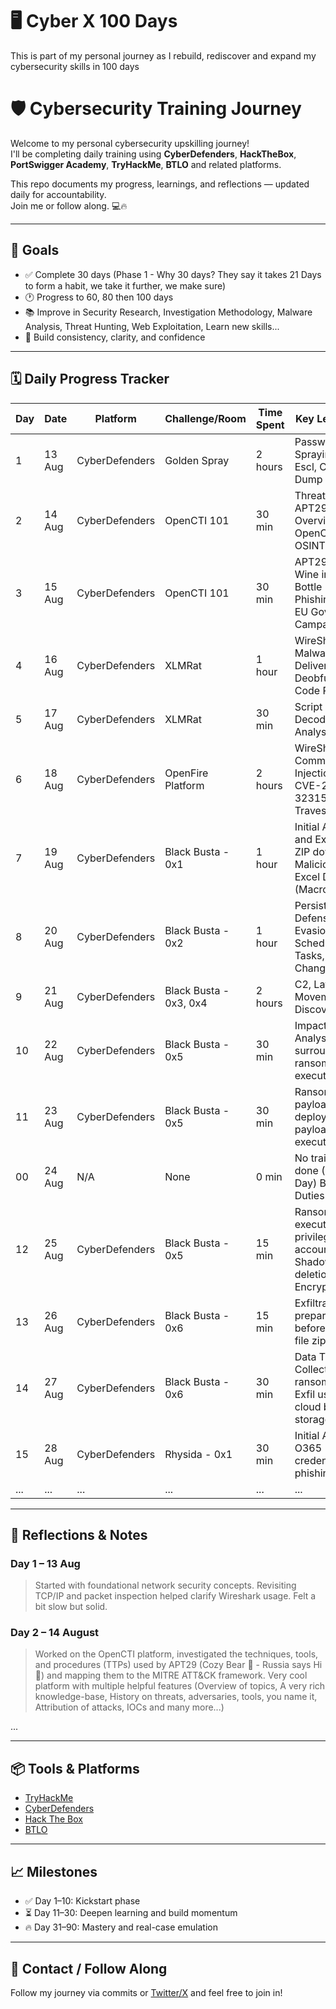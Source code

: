 # :desktop_computer: Cyber X 100 Days
This is part of my personal journey as I rebuild, rediscover and expand my cybersecurity skills in 100 days 

# 🛡️ Cybersecurity Training Journey 

Welcome to my personal cybersecurity upskilling journey!  
I'll be completing daily training using **CyberDefenders**, **HackTheBox**, **PortSwigger Academy**, **TryHackMe**, **BTLO** and related platforms.

This repo documents my progress, learnings, and reflections — updated daily for accountability.  
Join me or follow along. 💻🔥

---

## 🎯 Goals

- ✅ Complete 30 days (Phase 1 - Why 30 days? They say it takes 21 Days to form a habit, we take it further, we make sure)
- 🕐 Progress to 60, 80 then 100 days
- 📚 Improve in Security Research, Investigation Methodology, Malware Analysis, Threat Hunting, Web Exploitation, Learn new skills...
- 🚀 Build consistency, clarity, and confidence

---

## 🗓️ Daily Progress Tracker

| Day | Date       | Platform        | Challenge/Room                 | Time Spent | Key Learnings                        | Status    |
|-----|------------|------------------|--------------------------------|------------|--------------------------------------|-----------|
| 1   | 13 Aug     | CyberDefenders   | Golden Spray                   | 2 hours    | Password Spraying, Priv Escl, Cred Dump | ✅ Done    |
| 2   | 14 Aug     | CyberDefenders   | OpenCTI 101                    | 30 min     | Threat Intel, APT29 Ops Overview, OpenCTI, OSINT     | ✅ Done |
| 3   | 15 Aug     | CyberDefenders   | OpenCTI 101                    | 30 min     | APT29 Old Wine in New Bottle Phishing, 2023 EU Gov Campaigns  | ✅ Done  |
| 4   | 16 Aug     | CyberDefenders   | XLMRat                         | 1 hour     | WireShark, Malware Delivery, Deobfuscation, Code Review | 🔁 Incomplete  |
| 5   | 17 Aug     | CyberDefenders   | XLMRat                         | 30 min     | Script Decoding & Analysis               | 🔁 Incomplete  |
| 6   | 18 Aug     | CyberDefenders   | OpenFire Platform              | 2 hours    | WireShark, Command Injection, CVE-2023-32315, Path Travesal | ✅ Done  |
| 7   | 19 Aug     | CyberDefenders   | Black Busta - 0x1              | 1 hour     | Initial Access and Execution, ZIP download, Malicious Excel Doc (Macros) | ✅ Done  |
| 8   | 20 Aug     | CyberDefenders   | Black Busta - 0x2              | 1 hour     | Persistence & Defense Evasion, Scheduled Tasks, Registry Changes  | ✅ Done  |
| 9   | 21 Aug     | CyberDefenders   | Black Busta - 0x3, 0x4         | 2 hours    | C2, Lateral Movement & Discovery,   | ✅ Done  |
| 10  | 22 Aug     | CyberDefenders   | Black Busta - 0x5              | 30 min     | Impact, Analysis surrounding ransomware execution | ✅ Done  |
| 11  | 23 Aug     | CyberDefenders   | Black Busta - 0x5              | 30 min     | Ransom payload deployed, payload execution | ✅ Done  |
| 00  | 24 Aug     | N/A              | None                           | 0 min      | No training done (AFK All Day) Brass Duties  | ⛔ N/A  |
| 12  | 25 Aug     | CyberDefenders   | Black Busta - 0x5              | 15 min     | Ransomware execution via privileged account, Shadow Copy deletion, File Encryption | ✅ Done  |
| 13  | 26 Aug     | CyberDefenders   | Black Busta - 0x6              | 15 min     | Exfiltration: preparation before exfil, file zipped  | ✅ Done  |
| 14  | 27 Aug     | CyberDefenders   | Black Busta - 0x6              | 30 min     | Data Theft: Collection after ransomware, Exfil using cloud based storage  |  ✅ Done  |
| 15  | 28 Aug     | CyberDefenders   | Rhysida - 0x1                  | 30 min     | Initial Access, O365 credential phishing | ⏳ In-Progress  |
| ... | ...        | ...              | ...                            | ...        | ...                                  | ...       |

---

## 🧠 Reflections & Notes

### Day 1 – 13 Aug
> Started with foundational network security concepts. Revisiting TCP/IP and packet inspection helped clarify Wireshark usage. Felt a bit slow but solid.

### Day 2 – 14 August
> Worked on the OpenCTI platform, investigated the techniques, tools, and procedures (TTPs) used by APT29 (Cozy Bear :bear: - Russia says Hi :wave:) and mapping them to the MITRE ATT&CK framework. Very cool platform with multiple helpful features (Overview of topics, A very rich knowledge-base, History on threats, adversaries, tools, you name it, Attribution of attacks, IOCs and many more...)

...

---

## 📦 Tools & Platforms

- [TryHackMe](https://tryhackme.com/)
- [CyberDefenders](https://cyberdefenders.org/)
- [Hack The Box](https://www.hackthebox.com/) 
- [BTLO](https://blueteamlabs.online/)

---

## 📈 Milestones

- ✅ Day 1–10: Kickstart phase
- ⏳ Day 11–30: Deepen learning and build momentum
- 🔥 Day 31–90: Mastery and real-case emulation

---

## 💬 Contact / Follow Along

Follow my journey via commits or [Twitter/X](https://x.com/yourprofile) and feel free to join in!


